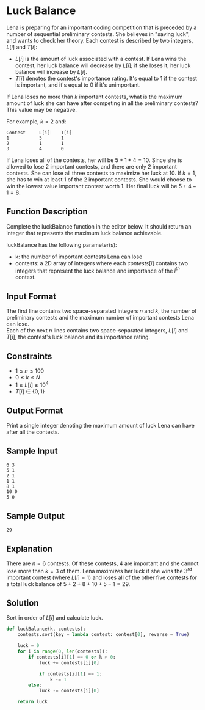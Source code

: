 # Luck Balance

Lena is preparing for an important coding competition that is preceded by a number of sequential preliminary contests. She believes in "saving luck", and wants to check her theory. Each contest is described by two integers, $L[i]$ and $T[i]$:

* $L[i]$ is the amount of luck associated with a contest. If Lena wins the contest, her luck balance will decrease by $L[i]$; if she loses it, her luck balance will increase by $L[i]$.
* $T[i]$ denotes the contest's importance rating. It's equal to $1$ if the contest is important, and it's equal to $0$ if it's unimportant.

If Lena loses no more than $k$ important contests, what is the maximum amount of luck she can have after competing in all the preliminary contests? This value may be negative.

For example, $k = 2$ and:

```text
Contest     L[i]    T[i]
1           5       1
2           1       1
3           4       0
```

If Lena loses all of the contests, her will be $5 + 1 + 4 = 10$. Since she is allowed to lose $2$ important contests, and there are only $2$ important contests. She can lose all three contests to maximize her luck at $10$. If $k = 1$, she has to win at least $1$ of the $2$ important contests. She would choose to win the lowest value important contest worth $1$. Her final luck will be $5 + 4 - 1 = 8$.

## Function Description

Complete the luckBalance function in the editor below. It should return an integer that represents the maximum luck balance achievable.

luckBalance has the following parameter(s):

* k: the number of important contests Lena can lose
* contests: a 2D array of integers where each $contests[i]$ contains two integers that represent the luck balance and importance of the $i^{th}$ contest.

## Input Format

The first line contains two space-separated integers $n$ and $k$, the number of preliminary contests and the maximum number of important contests Lena can lose.\
Each of the next $n$ lines contains two space-separated integers, $L[i]$ and $T[i]$, the contest's luck balance and its importance rating.

## Constraints

* $1 \leq n \leq 100$
* $0 \leq k \leq N$
* $1 \leq L[i] \leq 10^4$
* $T[i] \in \{0, 1\}$

## Output Format

Print a single integer denoting the maximum amount of luck Lena can have after all the contests.

## Sample Input

```text
6 3
5 1
2 1
1 1
8 1
10 0
5 0
```

## Sample Output

```text
29
```

## Explanation

There are $n = 6$ contests. Of these contests, $4$ are important and she cannot lose more than $k = 3$ of them. Lena maximizes her luck if she wins the $3^{rd}$ important contest (where $L[i] = 1$) and loses all of the other five contests for a total luck balance of $5 + 2 + 8 + 10 + 5 - 1 = 29$.

## Solution

Sort in order of $L[i]$ and calculate luck.

```python
def luckBalance(k, contests):
    contests.sort(key = lambda contest: contest[0], reverse = True)

    luck = 0
    for i in range(0, len(contests)):
        if contests[i][1] == 0 or k > 0:
            luck += contests[i][0]

            if contests[i][1] == 1:
                k -= 1
        else:
            luck -= contests[i][0]

    return luck
```